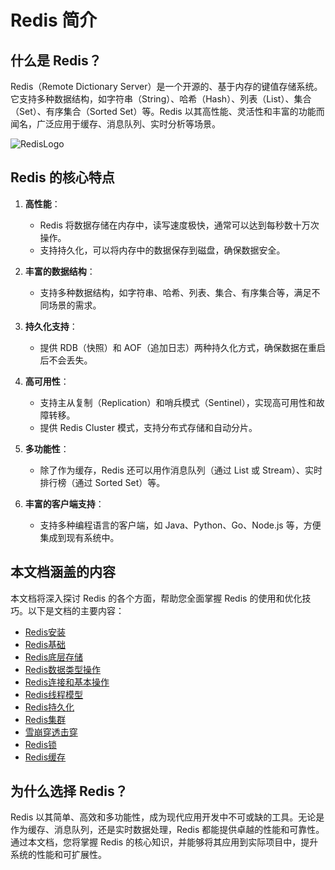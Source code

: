 # Redis 简介

## 什么是 Redis？

Redis（Remote Dictionary Server）是一个开源的、基于内存的键值存储系统。它支持多种数据结构，如字符串（String）、哈希（Hash）、列表（List）、集合（Set）、有序集合（Sorted Set）等。Redis 以其高性能、灵活性和丰富的功能而闻名，广泛应用于缓存、消息队列、实时分析等场景。

![RedisLogo](https://pic.crazytaxii.com/Redis_Logo.png)

## Redis 的核心特点

1. **高性能**：
    - Redis 将数据存储在内存中，读写速度极快，通常可以达到每秒数十万次操作。
    - 支持持久化，可以将内存中的数据保存到磁盘，确保数据安全。

2. **丰富的数据结构**：
    - 支持多种数据结构，如字符串、哈希、列表、集合、有序集合等，满足不同场景的需求。

3. **持久化支持**：
    - 提供 RDB（快照）和 AOF（追加日志）两种持久化方式，确保数据在重启后不会丢失。

4. **高可用性**：
    - 支持主从复制（Replication）和哨兵模式（Sentinel），实现高可用性和故障转移。
    - 提供 Redis Cluster 模式，支持分布式存储和自动分片。

5. **多功能性**：
    - 除了作为缓存，Redis 还可以用作消息队列（通过 List 或 Stream）、实时排行榜（通过 Sorted Set）等。

6. **丰富的客户端支持**：
    - 支持多种编程语言的客户端，如 Java、Python、Go、Node.js 等，方便集成到现有系统中。

## 本文档涵盖的内容

本文档将深入探讨 Redis 的各个方面，帮助您全面掌握 Redis 的使用和优化技巧。以下是文档的主要内容：

- [Redis安装](/front/database/redis/redis-install)
- [Redis基础](/front/database/redis/redis-basic)
- [Redis底层存储](/front/database/redis/underlying-storage)
- [Redis数据类型操作](/front/database/redis/data-type-operation)
- [Redis连接和基本操作](/front/database/redis/basic-operation)
- [Redis线程模型](/front/database/redis/thread-model)
- [Redis持久化](/front/database/redis/persistence)
- [Redis集群](/front/database/redis/cluster)
- [雪崩穿透击穿](/front/database/redis/redis-avalanche-guard)
- [Redis锁](/front/database/redis/redis-lock)
- [Redis缓存](/front/database/redis/redis-cache)

## 为什么选择 Redis？

Redis 以其简单、高效和多功能性，成为现代应用开发中不可或缺的工具。无论是作为缓存、消息队列，还是实时数据处理，Redis 都能提供卓越的性能和可靠性。通过本文档，您将掌握 Redis 的核心知识，并能够将其应用到实际项目中，提升系统的性能和可扩展性。



